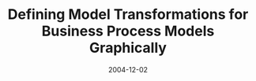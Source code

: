 ---
abstract: ''
authors:
- Marion Murzek
- Gerhard Kramler
date: '2004-12-02'
featured: false
publication_types:
- '0'
publishDate: '2004-12-02'
title: Defining Model Transformations for Business Process Models Graphically
url_pdf: http://www.big.tuwien.ac.at/research/publications/2004/0904.pdf
---